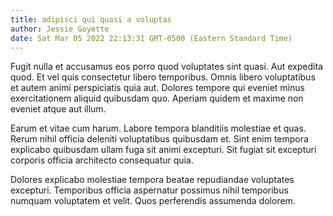```yaml
---
title: adipisci qui quasi a voluptas
author: Jessie Goyette
date: Sat Mar 05 2022 22:13:31 GMT-0500 (Eastern Standard Time)
---
```

Fugit nulla et accusamus eos porro quod voluptates sint quasi. Aut expedita quod. Et vel quis consectetur libero temporibus. Omnis libero voluptatibus et autem animi perspiciatis quia aut. Dolores tempore qui eveniet minus exercitationem aliquid quibusdam quo. Aperiam quidem et maxime non eveniet atque aut illum.

 Earum et vitae cum harum. Labore tempora blanditiis molestiae et quas. Rerum nihil officia deleniti voluptatibus quibusdam et. Sint enim tempora explicabo quibusdam ullam fuga sit animi excepturi. Sit fugiat sit excepturi corporis officia architecto consequatur quia.

 Dolores explicabo molestiae tempora beatae repudiandae voluptates excepturi. Temporibus officia aspernatur possimus nihil temporibus numquam voluptatem et velit. Quos perferendis assumenda dolorem.